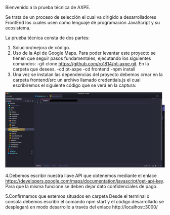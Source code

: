 Bienvenido a la prueba técnica de AXPE. 

Se trata de un proceso de selección el cual va dirigido a desarrolladores FrontEnd los cuales usen como lenguaje de programación JavaScript y su ecosistema. 

La prueba técnica consta de dos partes:

1. Solución/mejora de código.
2. Uso de la Api de Google Maps. Para poder levantar este proyecto se tienen que seguir pasos fundamentales, ejecutando los siguientes comandos:
-git clone https://github.com/ro1814/pt-axpe.git. En la carpeta que desees.
-cd pt-axpe
-cd frontend
-npm install
3. Una vez se instalan las dependencias del proyecto debemos crear en la carpeta frontend/src un archivo llamado credentials.js el cual escribiremos el siguiente código que se verá en la captura:


![Screenshot](captura-credentials.jpg)

4.Debemos escribir nuestra llave API que obtenemos mediante el enlace https://developers.google.com/maps/documentation/javascript/get-api-key. Para que la misma funcione se deben dejar dato confidenciales de pago.

5.Confirmamos que estemos situados en carpeta Desde el terminal o consola debemos escribir el comando npm start y el código desarrollado se desplegará en modo desarrollo a través del enlace http://localhost:3000/

